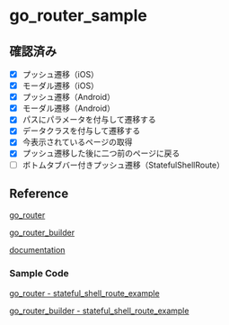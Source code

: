 # go_router_sample

## 確認済み

- [x] プッシュ遷移（iOS）
- [x] モーダル遷移（iOS）
- [x] プッシュ遷移（Android）
- [x] モーダル遷移（Android）
- [x] パスにパラメータを付与して遷移する
- [x] データクラスを付与して遷移する
- [x] 今表示されているページの取得
- [x] プッシュ遷移した後に二つ前のページに戻る
- [ ] ボトムタブバー付きプッシュ遷移（StatefulShellRoute）

## Reference

[go_router](https://pub.dev/packages/go_router)

[go_router_builder](https://pub.dev/packages/go_router_builder)

[documentation](https://pub.dev/documentation/go_router/latest/topics/Get%20started-topic.html)

### Sample Code
[go_router - stateful_shell_route_example](https://github.com/flutter/packages/blob/main/packages/go_router/example/lib/stateful_shell_route.dart)

[go_router_builder - stateful_shell_route_example](https://github.com/flutter/packages/blob/main/packages/go_router_builder/example/lib/stateful_shell_route_example.dart)


